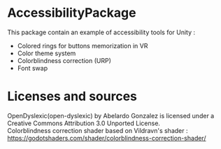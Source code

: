 # AccessibilityPackage
This package contain an example of accessibility tools for Unity :
- Colored rings for buttons memorization in VR
- Color theme system
- Colorblindness correction (URP)
- Font swap

# Licenses and sources
OpenDyslexic(open-dyslexic) by Abelardo Gonzalez is licensed under a Creative Commons Attribution 3.0 Unported License.<br />
Colorblindness correction shader based on Vildravn's shader : https://godotshaders.com/shader/colorblindness-correction-shader/
